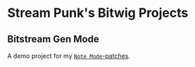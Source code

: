 Stream Punk's Bitwig Projects
=============================

Bitstream Gen Mode
------------------

A demo project for my [`Note
Mode`-patches](https://github.com/Stream-Punk/presets#note-mode).
